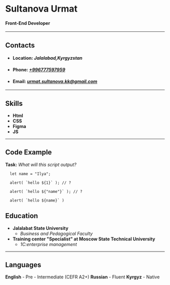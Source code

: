 # Sultanova Urmat


#### Front-End Developer


*******
   ## Contacts

* 
     #### Location: _Jalalabad,Kyrgyzstan_
*    ####  Phone: _[+996777597959](Phone)_
*    #### Email: _[urmat.sultanova.kk@gmail.com](Email)_
 *******
      
 ## Skills
 * __Html__
 * __CSS__
 * __Figma__
 * __JS__
*********

## Code Example

 **Task:** _What will this script output?_
```
  let name = "Ilya";
           
  alert( `hello ${1}` ); // ?
           
  alert( `hello ${"name"}` ); // ?
           
  alert( `hello ${name}` )
  ```

  ## Education
   *   **Jalalabat State University**    
       +  _Business and Pedagogical Faculty_
   *   **Training center "Speсialist" at Moscow State Technical University**  
        +  _1C:enterprise management_
 ****
  ## Languages

__English__ - Pre - Intermediate (CEFR A2+) 
__Russian__ - Fluent
__Kyrgyz__ - Native



